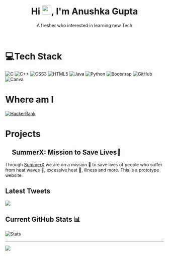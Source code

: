 <h1 align="center"> Hi <img src="https://github.com/TheDudeThatCode/TheDudeThatCode/blob/master/Assets/Hi.gif" width="29px">, I'm Anushka Gupta </br> 
</h1>
<p align="center">  A fresher who interested in learning new Tech </p>
<p align="center">
<a href="https://instagram.com/_anushka_gpt_17" target="_blank"><img alt="" src="https://img.shields.io/badge/Instagram-%23E4405F.svg?logo=Instagram&style=for-the-badge&logo=Twitter&logoColor=white" style="vertical-align:center" /></a>
<a href="https://www.linkedin.com/in/anushka-gupta-2561a7229" target="_blank"><img alt="" src="https://img.shields.io/badge/LinkedIn-00457C?style=for-the-badge&logo=linkedin&logoColor=white" style="vertical-align:center" />
 </a></p>

# 💻Tech Stack
![C](https://img.shields.io/badge/c-%2300599C.svg?logo=c&logoColor=white&style=plastic)
![C++](https://img.shields.io/badge/c++-%2300599C.svg?logo=c%2B%2B&logoColor=white&style=plastic)
![CSS3](https://img.shields.io/badge/css3-%231572B6.svg?logo=css3&logoColor=white&style=plastic)
![HTML5](https://img.shields.io/badge/html5-%23E34F26.svg?logo=html5&logoColor=white&style=plastic)
![Java](https://img.shields.io/badge/java-%23ED8B00.svg?logo=java&logoColor=white&style=plastic)
![Python](https://img.shields.io/badge/python-3670A0?logo=python&logoColor=ffdd54&style=plastic)
![Bootstrap](https://img.shields.io/badge/bootstrap-%23563D7C.svg?logo=bootstrap&logoColor=white&style=plastic)
![GitHub](https://img.shields.io/badge/github-%23121011.svg?logo=github&logoColor=white&style=plastic)
![Canva](https://img.shields.io/badge/Canva-%2300C4CC.svg?style=for-the-badge&logo=Canva&logoColor=white&style=plastic)

# Where am I
[![HackerRank](https://img.shields.io/badge/-Hackerrank-2EC866?style=for-the-badge&logo=HackerRank&logoColor=white&style=plastic)](http://www.hackerrank.com/Anushka_Gupta_17)

# Projects
## <img src="https://summerx.itsvg.in/logo.png" width="16px" /> SummerX: Mission to Save Lives💖
Through [SummerX](https://summerx.itsvg.in) we are on a mission 🚀 to save lives of people who suffer from heat waves 🍃, excessive heat 🥵, illness and more. This is a prototype website.

## Latest Tweets
[![](https://tweeco.pushkaryadav.in/api/handle/anushka62374385?bg=000)](https://tweeco.pushkaryadav.in)

## Current GitHub Stats 📊

![Stats](https://github-readme-stats.vercel.app/api?username=anushkagpt&show_icons=true&hide_border=true&count_private=true&include_all_commits=false)

---
[![](https://visitcount.itsvg.in/api?id=anushkagpt&icon=0&color=0)](https://visitcount.itsvg.in)

